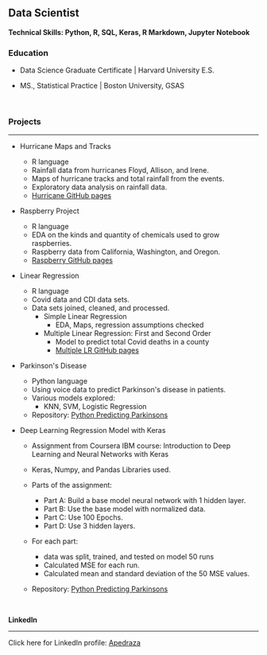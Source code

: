 ## Data Scientist
**Technical Skills: Python, R, SQL, Keras, R Markdown, Jupyter Notebook**

### Education

+ Data Science Graduate Certificate  |  Harvard University E.S.

+  MS., Statistical Practice   |   Boston University, GSAS

<br/>

### Projects
<hr>

  + Hurricane Maps and Tracks
      -  R language
      -  Rainfall data from hurricanes Floyd, Allison, and Irene.
      -  Maps of hurricane tracks and total rainfall from the events.
      -  Exploratory data analysis on rainfall data.
      - [Hurricane GitHub pages](https://ampedraza.github.io/Hurricane-Maps-and-Tracks/)

  + Raspberry Project
    - R language
    - EDA on the kinds and quantity of chemicals used to grow raspberries.
    - Raspberry data from California, Washington, and Oregon.
    - [Raspberry GitHub pages](https://ampedraza.github.io/Raspberry/)
    
  + Linear Regression
    - R language
    - Covid data and CDI data sets.
    - Data sets joined, cleaned, and processed.
      + Simple Linear Regression
        - EDA, Maps, regression assumptions checked
      + Multiple Linear Regression: First and Second Order
        - Model to predict total Covid deaths in a county
        - [Multiple LR GitHub pages](https://ampedraza.github.io/Linear-Regression/)
       
  + Parkinson's Disease
     - Python language
     - Using voice data to predict Parkinson's disease in patients.
     - Various models explored:
        + KNN, SVM, Logistic Regression
     - Repository: [Python Predicting Parkinsons](https://github.com/ampedraza/Parkinsons-Disease)

  + Deep Learning Regression Model with Keras 
     - Assignment from Coursera IBM course: Introduction to Deep Learning and Neural Networks with Keras
     - Keras, Numpy, and Pandas Libraries used.
     - Parts of the assignment:
        + Part A: Build a base model neural network with 1 hidden layer.
        + Part B: Use the base model with normalized data.
        + Part C: Use 100 Epochs.
        + Part D: Use 3 hidden layers.
    - For each part:
        +  data was split, trained, and tested on model 50 runs
        +  Calculated MSE for each run.
        +  Calculated mean and standard deviation of the 50 MSE values.
    
       
                  
     - Repository: [Python Predicting Parkinsons](https://github.com/ampedraza/Regression-Model-in-Keras)
        
  <br/>
  
  **LinkedIn**
<hr>

  Click here for LinkedIn profile: [Apedraza](www.linkedin.com/in/alison-pedraza)

